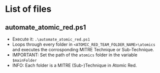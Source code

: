 # List of files

## automate_atomic_red.ps1
- Execute it: `.\automate_atomic_red.ps1`
- Loops through every folder in `<ATOMIC_RED_TEAM_FOLDER_NAME>\atomics` and executes the corrosponding MITRE Technique or Sub-Technique.
- IMPORTANT: Set the path of the `atomics` folder in the variable `$mainFolder`
- INFO: Each folder is a MITRE (Sub-)Technique in Atomic Red.
